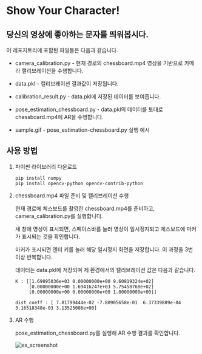 # Show Your Character!

## 당신의 영상에 좋아하는 문자를 띄워봅시다.

이 레포지토리에 포함된 파일들은 다음과 같습니다.

- camera_calibration.py - 현재 경로의 chessboard.mp4 영상을 기반으로 카메라 캘리브레이션을 수행합니다.

- data.pkl - 캘리브레이션 결과값이 저장됩니다.

- calibration_result.py - data.pkl에 저장된 데이터를 보여줍니다.

- pose_estimation_chessboard.py - data.pkl의 데이터를 토대로 chessboard.mp4에 AR을 수행합니다.

- sample.gif - pose_estimation-chessboard.py 실행 예시

## 사용 방법

1. 파이썬 라이브러리 다운로드

   ```
   pip install numpy
   pip install opencv-python opencv-contrib-python
   ```

2. chessboard.mp4 파일 준비 및 캘리브레이션 수행

   현재 경로에 체스보드를 촬영한 chessboard.mp4를 준비하고, camera_calibration.py를 실행합니다.

   새 창에 영상이 표시되면, 스페이스바를 눌러 영상이 일시정지되고 체스보드에 마커가 표시되는 것을 확인합니다.

   마커가 표시되면 엔터 키를 눌러 해당 일시정지 화면을 저장합니다. 이 과정을 3번 이상 반복합니다.

   데이터는 data.pkl에 저장되며 제 환경에서의 캘리브레이션 값은 다음과 같습니다.

   ```
   K : [[1.69095036e+03 0.00000000e+00 9.60819324e+02]
        [0.00000000e+00 1.69416247e+03 5.75458768e+02]
        [0.00000000e+00 0.00000000e+00 1.00000000e+00]]

   dist_coeff : [ 7.81799444e-02 -7.80905658e-01  6.37339889e-04  3.16518348e-03 3.13525086e+00]
   ```

3. AR 수행

   pose_estimation_chessboard.py를 실행해 AR 수행 결과를 확인합니다.

   ![ex_screenshot](https://github.com/ufshg/show_your_char/blob/main/smaple.gif?raw=true)
